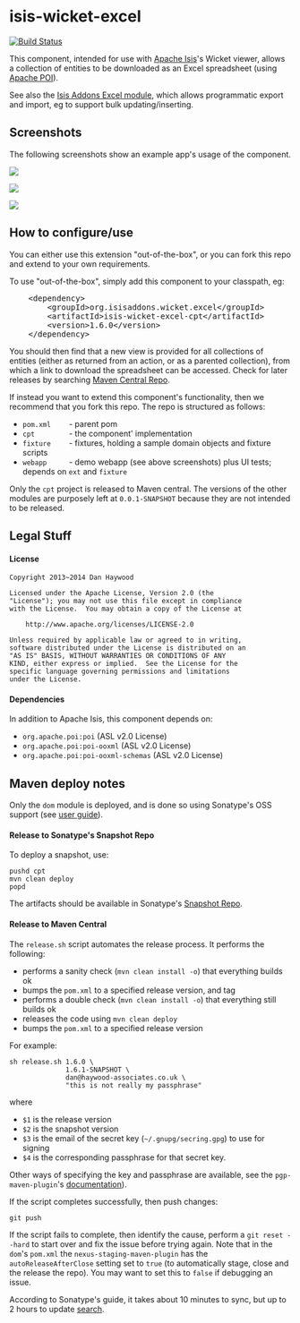 # isis-wicket-excel #

[![Build Status](https://travis-ci.org/isisaddons/isis-wicket-excel.png?branch=master)](https://travis-ci.org/isisaddons/isis-wicket-excel)

This component, intended for use with [Apache Isis](http://isis.apache.org)'s Wicket viewer, allows a collection of 
entities to be downloaded as an Excel spreadsheet (using [Apache POI](http://poi.apache.org)).

See also the [Isis Addons Excel module](https://github.com/isisaddons/isis-module-excel), which allows programmatic 
export and import, eg to support bulk updating/inserting.

## Screenshots ##

The following screenshots show an example app's usage of the component.

![](https://raw.github.com/isisaddons/isis-wicket-excel/master/images/excel-tab.png)

![](https://raw.github.com/isisaddons/isis-wicket-excel/master/images/download-link.png)

![](https://raw.github.com/isisaddons/isis-wicket-excel/master/images/excel.png)

## How to configure/use ##

You can either use this extension "out-of-the-box", or you can fork this repo and extend to your own requirements. 

To use "out-of-the-box", simply add this component to your classpath, eg:

<pre>
    &lt;dependency&gt;
        &lt;groupId&gt;org.isisaddons.wicket.excel&lt;/groupId&gt;
        &lt;artifactId&gt;isis-wicket-excel-cpt&lt;/artifactId&gt;
        &lt;version&gt;1.6.0&lt;/version&gt;
    &lt;/dependency&gt;
</pre>

You should then find that a new view is provided for all collections of entities (either as returned from an action, 
or as a parented collection), from which a link to download the spreadsheet can be accessed.  Check for later releases 
by searching [Maven Central Repo](http://search.maven.org/#search|ga|1|isis-wicket-excel-cpt).

If instead you want to extend this component's functionality, then we recommend that you fork this repo.  The repo is 
structured as follows:

* `pom.xml    ` - parent pom
* `cpt        ` - the component' implementation
* `fixture    ` - fixtures, holding a sample domain objects and fixture scripts
* `webapp     ` - demo webapp (see above screenshots) plus UI tests; depends on `ext` and `fixture`

Only the `cpt` project is released to Maven central.  The versions of the other modules 
are purposely left at `0.0.1-SNAPSHOT` because they are not intended to be released.


## Legal Stuff ##

#### License ####

    Copyright 2013~2014 Dan Haywood

    Licensed under the Apache License, Version 2.0 (the
    "License"); you may not use this file except in compliance
    with the License.  You may obtain a copy of the License at

        http://www.apache.org/licenses/LICENSE-2.0

    Unless required by applicable law or agreed to in writing,
    software distributed under the License is distributed on an
    "AS IS" BASIS, WITHOUT WARRANTIES OR CONDITIONS OF ANY
    KIND, either express or implied.  See the License for the
    specific language governing permissions and limitations
    under the License.

#### Dependencies ####

In addition to Apache Isis, this component depends on:

* `org.apache.poi:poi` (ASL v2.0 License)
* `org.apache.poi:poi-ooxml` (ASL v2.0 License)
* `org.apache.poi:poi-ooxml-schemas` (ASL v2.0 License)


##  Maven deploy notes ##

Only the `dom` module is deployed, and is done so using Sonatype's OSS support (see 
[user guide](http://central.sonatype.org/pages/apache-maven.html)).

#### Release to Sonatype's Snapshot Repo ####

To deploy a snapshot, use:

    pushd cpt
    mvn clean deploy
    popd

The artifacts should be available in Sonatype's 
[Snapshot Repo](https://oss.sonatype.org/content/repositories/snapshots).

#### Release to Maven Central ####

The `release.sh` script automates the release process.  It performs the following:

* performs a sanity check (`mvn clean install -o`) that everything builds ok
* bumps the `pom.xml` to a specified release version, and tag
* performs a double check (`mvn clean install -o`) that everything still builds ok
* releases the code using `mvn clean deploy`
* bumps the `pom.xml` to a specified release version

For example:

    sh release.sh 1.6.0 \
                  1.6.1-SNAPSHOT \
                  dan@haywood-associates.co.uk \
                  "this is not really my passphrase"
    
where
* `$1` is the release version
* `$2` is the snapshot version
* `$3` is the email of the secret key (`~/.gnupg/secring.gpg`) to use for signing
* `$4` is the corresponding passphrase for that secret key.

Other ways of specifying the key and passphrase are available, see the `pgp-maven-plugin`'s 
[documentation](http://kohsuke.org/pgp-maven-plugin/secretkey.html)).

If the script completes successfully, then push changes:

    git push

If the script fails to complete, then identify the cause, perform a `git reset --hard` to start over and fix the issue
before trying again.  Note that in the `dom`'s `pom.xml` the `nexus-staging-maven-plugin` has the 
`autoReleaseAfterClose` setting set to `true` (to automatically stage, close and the release the repo).  You may want
to set this to `false` if debugging an issue.
 
According to Sonatype's guide, it takes about 10 minutes to sync, but up to 2 hours to update [search](http://search.maven.org).
